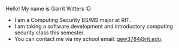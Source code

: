 Hello! My name is Garrit Witters :D
- I am a Computing Security BS/MS major at RIT.
- I am taking a software development and introductory computing security class this semester.
- You can contact me via my school email: gew3784@rit.edu.

<!---
gew3784/gew3784 is a ✨ special ✨ repository because its `README.md` (this file) appears on your GitHub profile.
You can click the Preview link to take a look at your changes.
--->
